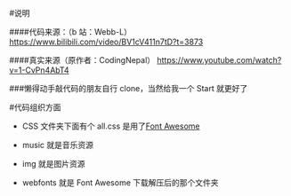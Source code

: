 #说明

####代码来源：（b 站：Webb-L）
https://www.bilibili.com/video/BV1cV411n7tD?t=3873

####真实来源（原作者：CodingNepal）
https://www.youtube.com/watch?v=1-CvPn4AbT4

###懒得动手敲代码的朋友自行 clone，当然给我一个 Start 就更好了

#代码组织方面

- CSS 文件夹下面有个 all.css 是用了[Font Awesome](https://fa5.dashgame.com/#/%E4%B8%BB%E9%A1%B5)

- music 就是音乐资源

- img 就是图片资源

- webfonts 就是 Font Awesome 下载解压后的那个文件夹

